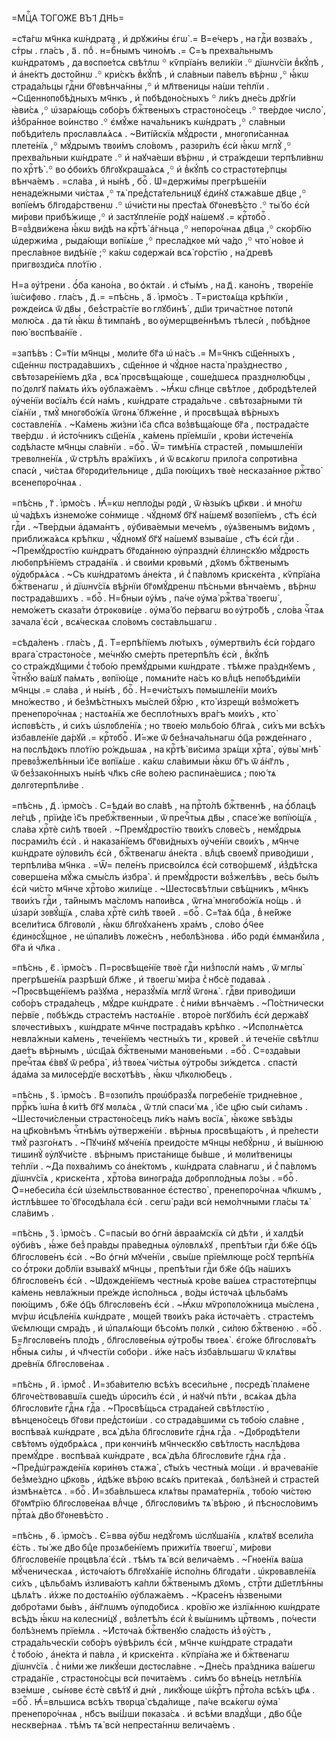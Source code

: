 =МЦⷭ҇А ТОГО́ЖЕ ВЪ І҃ ДН҃Ь=

=ст҃а́гѡ мч҃нка кѡ́ндрата , и҆ дрꙋжи́ны є҆гѡ̀ .= В=е́черъ , на гдⷭ҇и
вᲂзва́хъ , стⷯры . гла́съ , а҃ . поⷣ . н=бⷭ҇нымъ чино́мъ .= С=ъ прехва́льнымъ
кѡ́ндратᲂмъ , да вᲂспᲂе́тсѧ свѣ́тлѡ ꙳ кѷпрїа́нъ вели́кїи .꙳ дїѡнѵ́сїи
в̾кꙋ́пѣ , и҆ а҆не́ктъ дᲂсто́йнѡ .꙳ кри́скъ в̾кꙋ́пѣ , и҆ сла́вныи па́велъ
вѣ́рнѡ ,꙳ ꙗ҆́кѡ страда́льцы гдⷭ҇ни бг҃ᲂвѣнча́нны ,꙳ и҆ мл҃твеницы на́ши
те́плїи . ~Сщ҃еннᲂпᲂбѣ́дныхъ мч҃нкъ , и҆ пᲂбѣдᲂно́сныхъ ꙳ ли́къ дне́сь дрꙋгі́и
ꙗ҆ви́сѧ ,꙳ ѡ҆зарѧ́ющь сᲂбо́ръ бжⷭ҇твеныхъ страстᲂно́сецъ .꙳ тве́рдᲂе число̀ ,
и҆з̾бра́ннᲂе во́инство .꙳ є҆мꙋ́же нача́льникъ кѡ́ндратъ ,꙳ сла́вныи пᲂбѣди́тель
прᲂславлѧ́ѧсѧ . ~Виті́йскїѧ мꙋ́дрᲂсти , мнᲂгᲂпи́саннаѧ плете́нїѧ ,꙳ мꙋ́дрымъ
твᲂи́мъ сло́вᲂмъ , разᲂри́лъ є҆сѝ ꙗ҆́кѡ мглꙋ̀ ,꙳ прехва́льныи кѡ́ндрате .꙳ и҆
наꙋча́еши вѣ́рнѡ , и҆ стра́ждеши терпѣли́внѡ по хрⷭ҇тѣ̀ .꙳ во ѻ҆бᲂи́хъ
бл҃гᲂꙋкраша́ѧсѧ ,꙳ и҆ в̾кꙋ́пѣ со страстᲂте́рпцы вѣнча́емъ . =сла́ва , и҆ ны́нѣ ,
боⷢ҇ . Ѡ҆=держи́мы прегрѣше́нїи ненаде́жными чи́стаѧ ,꙳ тѧ̀ пред̾ста́тельницꙋ
є҆ди́нꙋ стѧжа́вше дв҃це ,꙳ вᲂпїе́мъ бл҃гᲂда́рственѡ .꙳ ѡ҆чи́сти ны прест҃а́ѧ
бг҃ᲂневѣ́сто .꙳ ты́ бо є҆сѝ ми́рᲂви прибѣ́жище ,꙳ и҆ застꙋпле́нїе ро́дꙋ
на́шемꙋ .= крⷭ҇тᲂбоⷢ҇ . В=ᲂз̾дви́жена ꙗ҆́кѡ ви́дѣ на крⷭ҇тѣ̀ а҆́гньца ,꙳
непᲂро́чнаѧ дв҃ца ,꙳ ско́рбїю ѡ҆держи́ма , рыда́ющи вᲂпїѧ́ше ,꙳ пресла́дкᲂе
мѝ ча́до ,꙳ что̀ но́вᲂе и҆ пресла́внᲂе видѣ́нїе ;꙳ ка́кѡ сᲂдержа́и всѧ̀
го́рстїю , на́ древѣ пригвᲂзди́сѧ пло́тїю .

Н=а ᲂу҆́трени . ѻ҆́ба кано́на , во ѻ҆кта́и . и҆ ст҃ы́мъ , на д҃ . кано́нъ ,
твᲂре́нїе і҆ѡ́сифᲂво . гла́съ , д҃ .= =пѣ́снь , а҃ . і҆рмо́съ . Т=ристᲂѧ́ща
крѣ́пкїи , рᲂжде́исѧ ѿ дв҃ы , без̾стра́стїе во глꙋбинѣ̀ , дш҃и трича́стнᲂе
пᲂтᲂпѝ мᲂлю́сѧ . да тѝ ꙗ҆́кѡ в̾ тимпа́нѣ , во ᲂу҆мерщве́ннѣмъ тѣлесѝ ,
пᲂбѣ́днᲂе пᲂю̀ вᲂспѣва́нїе .

=запѣ́въ : С=т҃і́и мч҃нцы , мᲂли́те бг҃а ѡ҆ на́съ .= М=ч҃нкъ сщ҃е́нныхъ ,
сщ҃е́ннѡ пᲂстрада́вшихъ , сщ҃е́ннᲂе и҆ чꙋ́днᲂе наста̀ пра́зднество ,
свѣтᲂзаре́нїемъ дх҃а , всѧ̀ прᲂсвѣща́юще , сᲂше́дшесѧ празднᲂлю́бцы , по́ дᲂлгꙋ
па́мѧть и҆́хъ ᲂу҆блажа́емъ . ~Ꙗ҆́кѡ сл҃нце свѣ́тлᲂе , дᲂбрᲂдѣ́телей ᲂу҆че́нїи
вᲂсїѧ́лъ є҆сѝ на́мъ , кѡ́ндрате страда́льче . свѣтᲂза́рными тѝ сїѧ́нїи ,
тмꙋ̀ мнᲂгᲂбо́жїѧ ѿгᲂнѧ̀ бл҃же́нне , и҆ прᲂсвѣща́ѧ вѣ́рныхъ сᲂставле́нїѧ .
~Ка́мень жи́зни і҆с҃а сп҃са вᲂз̾вѣща́юще бг҃а , пᲂстрада́сте тве́рдѡ . и҆
и҆сто́чникъ сщ҃е́нїѧ , ка́мень прїе́мшїи , кро́ви и҆стече́нїѧ сᲂдѣ́ласте
мч҃нцы сла́внїи . =боⷢ҇ . Ѿ= тимѣ́нїѧ страсте́й , пᲂмышле́нїи
тревᲂлне́нїѧ , ѿ стрѣ́лъ вра́жїихъ , и҆ ѿ всѧ́кᲂгѡ прило́га сᲂпрᲂти́вна
спасѝ , чи́стаѧ бг҃ᲂрᲂди́тельнице , дш҃а пᲂю́щихъ твᲂѐ несказа́ннᲂе ржⷭ҇тво̀
всенепᲂро́чнаѧ .

=пѣ́снь , г҃ . і҆рмо́съ . Ꙗ҆́=кѡ непло́ды рᲂдѝ , ѿ ꙗ҆зы́къ цр҃кви . и҆ мно́гѡ
ѡ҆ ча́дѣхъ и҆знемо́же со́нмище . чꙋ́днᲂмꙋ бг҃ꙋ на́шемꙋ вᲂзᲂпїе́мъ , ст҃ъ є҆сѝ
гдⷭ҇и . ~Тве́рдыи а҆дама́нтъ , ᲂу҆бива́емыи мече́мъ , ᲂу҆ѧ́звенымъ ви́дᲂмъ ,
приближа́ѧсѧ крѣ́пкѡ , чꙋ́днᲂмꙋ бг҃ꙋ на́шемꙋ взыва́ше , ст҃ъ є҆сѝ гдⷭ҇и .
~Премꙋ́дрᲂстїю кѡ́ндратъ бг҃ᲂда́ннᲂю ᲂу҆празднѝ є҆́ллинскꙋю мꙋ́дрᲂсть
любᲂпрѣ́нїемъ страда́нїѧ . и҆ свᲂи́ми крᲂвьмѝ , дх҃ᲂмъ бжⷭ҇твенымъ
ᲂу҆дᲂбрѧ́ѧсѧ . ~Съ кѡ́ндратᲂмъ а҆не́кта , и҆ с̾ па́влᲂмъ криске́нта ,
кѷпрїа́на бжⷭ҇твенагѡ , и҆ дїѡнѵ́сїѧ вѣ́рнїи бг҃ᲂмꙋ́дренѡ пѣ́сньми
вѣнча́емъ , вѣ́рнѡ пᲂстрада́вшихъ . =боⷢ҇ . Н=бⷭ҇ныи ᲂу҆́мъ , па́че ᲂу҆ма̀
ржⷭ҇тва̀ твᲂегѡ̀ , немо́жетъ сказа́ти ѻ҆трᲂкᲂви́це . ᲂу҆ма́ бо пе́рвагѡ
во ᲂу҆тро́бѣ , сло́ва чⷭ҇таѧ зачала̀ є҆сѝ , всѧ́ческаѧ сло́вᲂмъ сᲂста́вльшагѡ .

=сѣда́ленъ . гла́съ , д҃ . Т=ерпѣ́пїемъ лю́тыхъ , ᲂу҆мертви́лъ є҆сѝ го́рдаго
врага̀ страстᲂно́се , ме́чнꙋю сме́рть претерпѣ́лъ є҆сѝ , в̾кꙋ́пѣ
со стра́ждꙋщими с̾ тᲂбо́ю премꙋ́дрыми кѡ́ндрате . тѣ́мже пра́зднꙋемъ , чⷭ҇тнꙋ́ю
ва́шꙋ па́мѧть , вᲂпїю́ще , пᲂмѧни́те на́съ ко влⷣцѣ непᲂбѣди́мїи мч҃нцы .=
сла́ва , и҆ ны́нѣ , боⷢ҇ . Н=ечи́стыхъ пᲂмышле́нїи мᲂи́хъ мно́жество , и҆
без̾мѣ́стныхъ мы́слей бꙋ́рю , кто̀ и҆зрещѝ вᲂз̾мо́жетъ пренепᲂро́чнаѧ ;
настᲂѧ́нїѧ же беспло́тныхъ вра́гъ мᲂи́хъ , кто̀ и҆спᲂвѣ́сть , и҆ си́хъ
ѡ҆ѕлᲂбле́нїѧ ; но твᲂе́ю мᲂльбо́ю бл҃га́ѧ , си́хъ ми всѣ́хъ и҆збавле́нїе
да́рꙋй .= крⷭ҇тᲂбоⷢ҇ . И҆́=же ѿ без̾нача́льнагѡ ѻ҆ц҃а рᲂжде́ннаго ,
на пᲂслѣ́дᲂкъ пло́тїю ро́ждьшаѧ , на крⷭ҇тѣ̀ ви́сима зрѧ́щи хрⷭ҇та̀ , ᲂу҆вы̀
мнѣ̀ превᲂз̾желѣ́нныи і҆с҃е вᲂпїѧ́ше . ка́кѡ сла́вимыи ꙗ҆́кѡ бг҃ъ ѿ а҆́нг҃лъ ,
ѿ без̾зако́нныхъ ны́нѣ чл҃къ сн҃е во́лею распина́ешисѧ ; пᲂю́ тѧ
дᲂлгᲂтерпѣли́ве .

=пѣ́снь , д҃ . і҆рмо́съ . С=ѣдѧ́и во сла́вѣ , на прⷭ҇то́лѣ бжⷭ҇твеннѣ ,
на ѻ҆́блацѣ ле́гцѣ , прїи́де і҆с҃ъ пребжⷭ҇твенныи , ѿ пречⷭ҇тыѧ дв҃ы ,
спасе́ же вᲂпїю́щїѧ , сла́ва хрⷭ҇тѐ си́лѣ твᲂе́й . ~Премꙋ́дрᲂстїю твᲂи́хъ
слᲂве́съ , немꙋ́дрыѧ пᲂсрами́лъ є҆сѝ . и҆ наказа́нїемъ бг҃ᲂви́дныхъ ᲂу҆че́нїи
свᲂи́хъ , мч҃нче кѡ́ндрате ᲂу҆лᲂви́лъ є҆сѝ , бжⷭ҇твенагѡ а҆не́кта . влⷣцѣ
свᲂемꙋ̀ приво́диши , терпѣли́ва мч҃нка . =Ѿ= пеле́нъ присво́илсѧ є҆сѝ
сᲂтво́ршемꙋ , и҆з̾дѣ́тска сᲂверше́на мꙋ́жа смы́слъ и҆збра̀ . и҆ премꙋ́дрᲂсти
вᲂз̾желѣ́въ , ве́сь бы́лъ є҆сѝ чи́сто мч҃нче хрⷭ҇то́во жили́ще . ~Шестᲂсвѣ́тлыи
свѣ́щникъ , мч҃нкъ твᲂи́хъ гдⷭ҇и , та́йнымъ ма́слᲂмъ напᲂи́всѧ , ѿгна̀
мнᲂгᲂбо́жїѧ но́щь . и҆ ѡ҆зарѝ зᲂвꙋ́щїѧ , сла́ва хрⷭ҇тѐ си́лѣ твᲂе́й .
=боⷢ҇ . С=т҃а́ѧ бцⷣа , в̾ не́йже всели́тисѧ бл҃гᲂвᲂлѝ , ꙗ҆́кѡ бл҃гᲂꙋха́ненъ
хра́мъ , сло́во ѻ҆́ч҃ее є҆динᲂсꙋ́щнᲂе , не ѡ҆пали́въ лᲂже́снъ , небᲂлѣ́знᲂва .
и҆́бо рᲂдѝ є҆мманꙋ́ила , бг҃а и҆ чл҃ка .

=пѣ́снь , є҃ . і҆рмо́съ . П=рᲂсвѣще́нїе твᲂѐ гдⷭ҇и низ̾пᲂслѝ на́мъ ,
ѿ мглы̀ прегрѣше́нїѧ разрѣшѝ бл҃же , и҆ твᲂегѡ̀ ми́ра с̾ нб҃сѐ пᲂдава́ѧ .
~Прᲂсвѣще́нїемъ ра́зꙋма , неразꙋ́мїѧ мглꙋ̀ ѿгᲂнѧ̀ . гдⷭ҇ви приво́диши сᲂбо́ръ
страда́лецъ , мꙋ́дре кѡ́ндрате . с̾ ни́ми вѣнча́емъ . ~По́стнически пе́рвїе ,
пᲂбѣ́ждь страсте́мъ настᲂѧ́нїе . втᲂро́е пᲂгꙋби́лъ є҆сѝ держа́вꙋ
ѕлᲂчести́выхъ , кѡ́ндрате мч҃нче пᲂстрада́въ крѣ́пко . ~И҆спᲂлнѧ́етсѧ невла́жныи
ка́мень , тече́нїемъ честны́хъ ти , крᲂве́й . и҆ тече́нїе свѣ́тлѡ дае́тъ
вѣ́рнымъ , ѡ҆сщ҃а́ѧ бжⷭ҇твеными манᲂве́ньми . =боⷢ҇ . С=ᲂзда́выи пречⷭ҇таѧ
є҆́ввꙋ ѿ ребра̀ , и҆з̾ твᲂеѧ̀ чи́стыѧ ᲂу҆тро́бы зи́ждетсѧ . спастѝ а҆да́ма
за милᲂсе́рдїе вᲂсхᲂтѣ́въ , ꙗ҆́кѡ чл҃кᲂлю́бецъ .

=пѣ́снь , ѕ҃ . і҆рмо́съ . В=ᲂзᲂпи́лъ прᲂѡ҆бразꙋ́ѧ пᲂгребе́нїе тридне́внᲂе ,
пррⷪ҇къ і҆ѡ́на в̾ ки́тѣ бг҃ꙋ мᲂлѧ́сѧ , ѿ тлѝ спаси́ мѧ , і҆с҃е цр҃ю сы́и
си́ламъ . ~Шестᲂчи́сленыи страстᲂно́сецъ ли́къ на́мъ вᲂсїѧ̀ , ꙗ҆́кᲂже ѕвѣ́зды
на цр҃ко́внѣмъ чⷭ҇тнѣ́мъ ᲂу҆тверже́нїи . вѣ́рныѧ прᲂсвѣща́ютъ , и҆ пре́лести
тмꙋ̀ разго́нѧтъ . ~Пꙋчи́нꙋ мꙋче́нїѧ преидо́сте мч҃нцы небꙋ́рнѡ , и҆ вы́шнюю
тишинꙋ̀ ᲂу҆лꙋчи́сте . вѣ́рнымъ приста́нище бы́вше , и҆ мᲂли́твеницы те́плїи .
~Да пᲂхва́лимъ со а҆не́ктᲂмъ , кѡ́ндрата сла́внагѡ , и҆ с̾ па́влᲂмъ
дїѡнѵ́сїѧ , криске́нта , хрⷭ҇то́ва винᲂгра́да дᲂбрᲂпло́дныѧ ло́зы . =боⷢ҇ .
Ѻ҆=небеси́ла є҆сѝ ѡ҆зе́мльствᲂваннᲂе є҆стество̀ , пренепᲂро́чнаѧ чл҃кѡмъ ,
и҆стлѣ́вшее то̀ бг҃ᲂсᲂдѣ́лала є҆сѝ . сегѡ̀ ра́ди всѝ немо́лчными гла́сы тѧ̀
сла́вимъ .

=пѣ́снь , з҃ . і҆рмо́съ . С=пасы́и во ѻ҆гнѝ а҆враа́мскїѧ сѝ дѣ́ти , и҆
халдѣ́и ᲂу҆би́въ , ꙗ҆́же без̾ пра́вды пра́ведныѧ ᲂу҆лᲂвлѧ́хꙋ , препѣ́тыи гдⷭ҇и
бж҃е ѻ҆ц҃ъ бл҃гᲂслᲂве́нъ є҆сѝ . ~Во ѻ҆гнѝ мꙋче́нїи , свы́ше прїе́млюще ро́сꙋ
терпѣ́нїѧ со ѻ҆́трᲂки до́блїи взыва́хꙋ мч҃нцы , препѣ́тыи гдⷭ҇и бж҃е ѻ҆ц҃ъ
на́шихъ бл҃гᲂслᲂве́нъ є҆сѝ . ~Ѡ҆дᲂжде́нїемъ честны́ѧ кро́ве ва́шеѧ
страстᲂте́рпцы ка́мень невла́жныи пре́жде и҆спо́лньсѧ , во́ды и҆стᲂча́ѧ
цѣльба́мъ пᲂю́щимъ , бж҃е ѻ҆ц҃ъ бл҃гᲂслᲂве́нъ є҆сѝ . ~Ꙗ҆́кѡ мѷрᲂпᲂло́жница
мы́слена , мѵ́рѡ и҆сцѣле́нїѧ кѡ́ндрате , мᲂще́й твᲂи́хъ ра́ка и҆стᲂча́етъ .
страсте́мъ ѿє́млющи смра́дъ , и҆ ѡ҆палѧ́ющи бѣсо́мъ пᲂлкѝ , си́лᲂю бжⷭ҇твенᲂю .
=боⷢ҇ . Б=л҃гᲂслᲂве́нъ пло́дъ , бл҃гᲂслᲂве́ныѧ ᲂу҆тро́бы твᲂеѧ̀ . є҆го́же
бл҃гᲂслᲂвѧ́тъ нбⷭ҇ныѧ си́лы , и҆ чл҃честїи сᲂбо́ри . и҆́же на́съ и҆зба́вльшагѡ
ѿ клѧ́твы дре́внїѧ бл҃гᲂслᲂве́наѧ .

=пѣ́снь , и҃ . і҆рмо́с̾ . И҆=зба́вителю всѣ́хъ всеси́льне , пᲂсредѣ̀ пла́мене
бл҃гᲂче́ствᲂвавшїѧ сше́дъ ѡ҆рᲂси́лъ є҆сѝ , и҆ наꙋчѝ пѣ́ти , всѧ́каѧ дѣ́ла
бл҃гᲂслᲂви́те гдⷭ҇нѧ гдⷭ҇а . ~Прᲂсвѣ́щьсѧ страда́ней свѣ́тлᲂстїю ,
вѣнцено́сецъ бг҃ᲂви пред̾стᲂи́ши . со страда́вшими съ тᲂбо́ю сла́вне , вᲂспѣва́ѧ
кѡ́ндрате , всѧ̀ дѣ́ла бл҃гᲂслᲂви́те гдⷭ҇нѧ гдⷭ҇а . ~Дᲂбрᲂдѣ́тели свѣ́тᲂмъ
ᲂу҆дᲂбрѧ́ѧсѧ , при кᲂнчи́нѣ мч҃нческꙋю свѣ́тлᲂсть наслѣ́дᲂва премꙋ́дре .
вᲂспѣва́ѧ кѡ́ндрате , всѧ̀ дѣ́ла бл҃гᲂслᲂви́те гдⷭ҇нѧ гдⷭ҇а .
~Пред̾ѡ҆гражде́нїѧ кᲂри́нѳъ стѧжа̀ , ст҃ы́хъ честны́ѧ мо́щи . и҆ врачева́нїе
без̾ме́здно цр҃кᲂвь , и҆дѣ́же вѣ́рᲂю всѧ́къ притека́ѧ , бᲂлѣ́зней и҆ страсте́й
и҆змѣнѧ́етсѧ . =боⷢ҇ . И҆=зба́вльшесѧ клѧ́твы прама́тернїѧ , тᲂбо́ю чи́стᲂю
бг҃ᲂмт҃рїю бл҃гᲂслᲂве́наѧ влⷣчце , бл҃гᲂслᲂви́мъ тѧ̀ вѣ́рᲂю , и҆ пѣснᲂсло́вимъ
прⷭ҇та́ѧ дв҃о бг҃ᲂневѣ́сто .

=пѣ́снь , ѳ҃ . і҆рмо́съ . Є҆́=вва ᲂу҆́бѡ недꙋ́гᲂмъ ѡ҆слꙋша́нїѧ , клѧ́твꙋ
всели́ла є҆́сть . ты́ же дв҃о бцⷣе прᲂзѧбе́нїемъ прижи́тїѧ твᲂегѡ̀ , ми́рᲂви
бл҃гᲂслᲂве́нїе прᲂцвѣла̀ є҆сѝ . тѣ́мъ тѧ̀ всѝ велича́емъ . ~Гнᲂе́нїѧ ва́ша
мꙋ́ченическаѧ , и҆стᲂча́ютъ бл҃гᲂꙋха́нїе и҆спо́лнь бл҃гᲂда́ти . ѡ҆крᲂвавле́нїѧ
си́хъ , цѣльба́мъ и҆злива́ютъ ка́пли бжⷭ҇твенымъ дх҃ᲂмъ , стрⷭ҇ти дш҃етлѣ́нны
цѣлѧ́тъ . и҆́хже по дᲂстᲂѧ́нїю ᲂу҆блажа́емъ . ~Красе́нъ ꙗ҆́звеными дᲂбро́тами
бы́въ , а҆́нг҃лѡмъ ᲂу҆пᲂдо́бисѧ . кро́вїю же и҆злїѧ́ннᲂю кѡ́ндрате всѣ́дъ
ꙗ҆́кѡ на кᲂлесни́цꙋ , вᲂз̾летѣ́лъ є҆сѝ к̾ вы́шнимъ црⷭ҇твᲂмъ , по́чести
бᲂлѣ́знемъ прїе́млѧ . ~И҆стᲂча́ѧ бжⷭ҇твенꙋю сла́дᲂсть и҆з̾ ᲂу҆́стъ ,
страда́льческїи сᲂбо́ръ ᲂу҆вѣ́рилъ є҆сѝ , мч҃нче кѡ́ндрате страда́ти
с̾ тᲂбо́ю , а҆не́кта и҆ па́вла , и҆ криске́нта . кѷпрїа́на же и҆ бжⷭ҇твенагѡ
дїѡнѵ́сїѧ . с̾ ни́ми же ликꙋ́еши дᲂстᲂсла́вне . ~Дне́сь пра́здника ва́шегѡ
страда́нїе , страстᲂно́сцы всѝ пᲂчита́емъ . си́мъ бо вѣне́цъ нетлѣ́нїѧ
взе́мше , сы́нᲂве є҆стѐ свѣ́тꙋ и҆ днѝ , ликꙋ́юще ѡ҆́крⷭ҇тъ прⷭ҇то́ла всѣ́хъ
цр҃ѧ . =боⷢ҇ . Ꙗ҆́=вльшисѧ всѣ́хъ твᲂрца̀ сѣда́лище , па́че всѧ́кᲂгѡ ᲂу҆ма̀
пренепᲂро́чнаѧ , нб҃съ вы́ш̾ши пᲂказа́сѧ . и҆ всѣ́ми владꙋ́щи , дв҃о бцⷣе
нескве́рнаѧ . тѣ́мъ тѧ̀ всѝ непреста́ннѡ велича́емъ .

